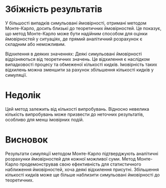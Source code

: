 # Збіжність результатів

У більшості випадків симульовані ймовірності, отримані методом Монте-Карло, досить близькі до теоретичних ймовірностей. Це показує, що метод Монте-Карло може бути надійним способом для оцінки ймовірностей у ситуаціях, де прямий аналітичний розрахунок є складним або неможливим.

Відхилення в деяких значеннях: Деякі симульовані ймовірності відрізняються від теоретичних значень. Це відхилення є наслідком випадковості процесу та обмеженої кількості кидків. Імовірність таких відхилень можна зменшити за рахунок збільшення кількості кидків у симуляції.

# Недолік

Цей метод залежить від кількості випробувань. Відносно невелика кількість випробувань може призвести до неточних результатів, особливо для менш імовірних подій.

# Висновок

Результати симуляції методом Монте-Карло підтверджують аналітичні розрахунки ймовірностей для кожної можливої суми. Метод Монте-Карло продемонстрував свою ефективність для статистичного наближення ймовірностей, хоча деякі відхилення присутні. Збільшення кількості кидків може ще більше наблизити симульовані ймовірності до теоретичних.